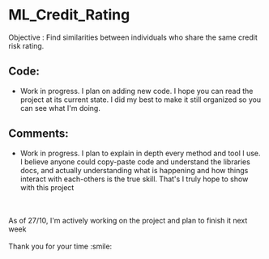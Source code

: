 # ML_Credit_Rating
Objective :  Find similarities between individuals who share the same credit risk rating.

## Code:
- Work in progress. I plan on adding new code. I hope you can read the project at its current state. I did my best to make it still organized so you can see what I'm doing.

## Comments:
- Work in progress. I plan to explain in depth every method and tool I use. I believe anyone could copy-paste code and understand the libraries docs, and actually understanding what is happening and how things interact with each-others is the true skill. That's I truly hope to show with this project
<br/>
<br/>
As of 27/10, I'm actively working on the project and plan to finish it next week
<br/>
<br/>
Thank you for your time :smile: